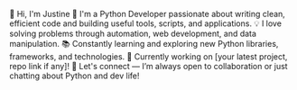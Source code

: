 👋 Hi, I'm Justine
🔧 I'm a Python Developer passionate about writing clean, efficient code and building useful tools, scripts, and applications.
💡 I love solving problems through automation, web development, and data manipulation.
📚 Constantly learning and exploring new Python libraries, frameworks, and technologies.
🚀 Currently working on [your latest project, repo link if any]!
💬 Let's connect — I’m always open to collaboration or just chatting about Python and dev life!

<!---
MrZen217/MrZen217 is a ✨ special ✨ repository because its `README.md` (this file) appears on your GitHub profile.
You can click the Preview link to take a look at your changes.
--->
